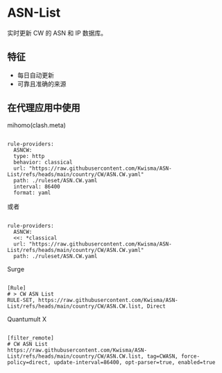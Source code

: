 
# ASN-List
    
实时更新 CW 的 ASN 和 IP 数据库。
    
## 特征
    
- 每日自动更新
- 可靠且准确的来源
    
## 在代理应用中使用
    
mihomo(clash.meta)
   
<pre><code class="language-javascript">
rule-providers:
  ASNCW:
  type: http
  behavior: classical
  url: "https://raw.githubusercontent.com/Kwisma/ASN-List/refs/heads/main/country/CW/ASN.CW.yaml"
  path: ./ruleset/ASN.CW.yaml
  interval: 86400
  format: yaml
</code></pre>

或者

<pre><code class="language-javascript">
rule-providers:
  ASNCW:
  <<: *classical
  url: "https://raw.githubusercontent.com/Kwisma/ASN-List/refs/heads/main/country/CW/ASN.CW.yaml"
  path: ./ruleset/ASN.CW.yaml
</code></pre>
    
Surge
    
<pre><code class="language-javascript">
[Rule]
# > CW ASN List
RULE-SET, https://raw.githubusercontent.com/Kwisma/ASN-List/refs/heads/main/country/CW/ASN.CW.list, Direct
</code></pre>
    
Quantumult X
    
<pre><code class="language-javascript">
[filter_remote]
# CW ASN List
https://raw.githubusercontent.com/Kwisma/ASN-List/refs/heads/main/country/CW/ASN.CW.list, tag=CWASN, force-policy=direct, update-interval=86400, opt-parser=true, enabled=true
</code></pre>
